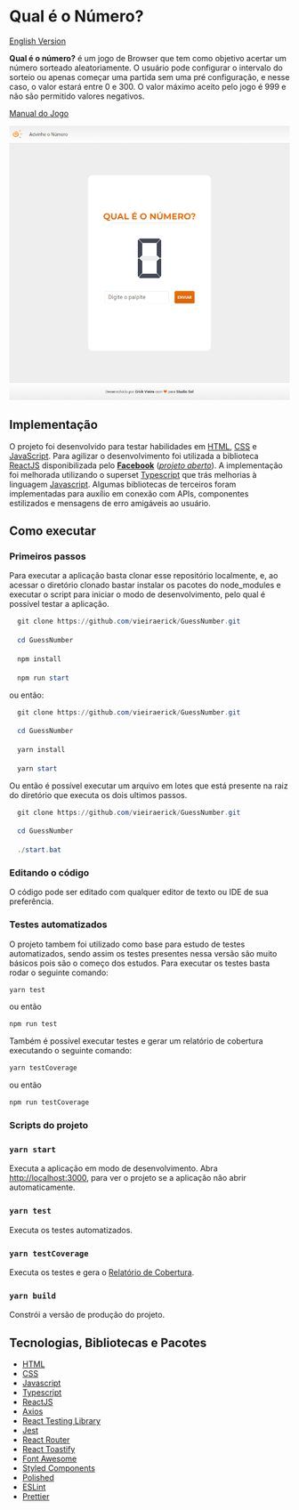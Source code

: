 # Qual é o Número?

[English Version](./docs/English.md)

**Qual é o número?** é um jogo de Browser que tem como objetivo acertar um número sorteado aleatoriamente. O usuário pode configurar o intervalo do sorteio ou apenas começar uma partida sem uma pré configuração, e nesse caso, o valor estará entre 0 e 300. O valor máximo aceito pelo jogo é 999 e não são permitido valores negativos.

[Manual do Jogo](./docs/ComoJogar.md)

![GuessNumber](./assets/GameStart.png)

## Implementação

O projeto foi desenvolvido para testar habilidades em [HTML], [CSS] e [JavaScript]. Para agilizar o desenvolvimento foi utilizada a biblioteca [ReactJS] disponibilizada pelo **[Facebook]** (_[projeto aberto](https://github.com/facebook/react)_). A implementação foi melhorada utilizando o superset [Typescript] que trás melhorias à linguagem [Javascript]. Algumas bibliotecas de terceiros foram implementadas para auxílio em conexão com APIs, componentes estilizados e mensagens de erro amigáveis ao usuário.

## Como executar

### Primeiros passos

Para executar a aplicação basta clonar esse repositório localmente, e, ao acessar o diretório clonado bastar instalar os pacotes do node_modules e executar o script para iniciar o modo de desenvolvimento, pelo qual é possível testar a aplicação.

```powershell
  git clone https://github.com/vieiraerick/GuessNumber.git

  cd GuessNumber

  npm install

  npm run start
```

ou então:

```powershell
  git clone https://github.com/vieiraerick/GuessNumber.git

  cd GuessNumber

  yarn install

  yarn start
```

Ou então é possível executar um arquivo em lotes que está presente na raiz do diretório que executa os dois ultimos passos.

```powershell
  git clone https://github.com/vieiraerick/GuessNumber.git

  cd GuessNumber

  ./start.bat
```

### Editando o código

O código pode ser editado com qualquer editor de texto ou IDE de sua preferência.

### Testes automatizados

O projeto tambem foi utilizado como base para estudo de testes automatizados, sendo assim os testes presentes nessa versão são muito básicos pois são o começo dos estudos. Para executar os testes basta rodar o seguinte comando:

```powershell
yarn test
```

ou então

```powershell
npm run test
```

Também é possível executar testes e gerar um relatório de cobertura executando o seguinte comando:

```powershell
yarn testCoverage
```

ou então

```powershell
npm run testCoverage
```

### Scripts do projeto

### `yarn start`

Executa a aplicação em modo de desenvolvimento. Abra [http://localhost:3000](http://localhost:3000), para ver o projeto se a aplicação não abrir automaticamente.

### `yarn test`

Executa os testes automatizados.

### `yarn testCoverage`

Executa os testes e gera o [Relatório de Cobertura](./coverage/lcov-report/index.html).

### `yarn build`

Constrói a versão de produção do projeto.

## Tecnologias, Bibliotecas e Pacotes

- [HTML]
- [CSS]
- [Javascript]
- [Typescript]
- [ReactJS]
- [Axios](https://axios-http.com/docs/intro)
- [React Testing Library](https://testing-library.com/docs/react-testing-library/intro/)
- [Jest](https://jestjs.io/pt-BR/)
- [React Router](https://v5.reactrouter.com/web/guides/quick-start)
- [React Toastify](https://fkhadra.github.io/react-toastify/introduction)
- [Font Awesome](https://fontawesome.com/v5.15/how-to-use/on-the-web/using-with/react)
- [Styled Components](https://styled-components.com/)
- [Polished](https://polished.js.org/)
- [ESLint](https://eslint.org/)
- [Prettier](https://prettier.io/)

[facebook]: https://www.facebook.com/
[reactjs]: https://pt-br.reactjs.org/
[typescript]: https://www.typescriptlang.org/
[javascript]: https://www.javascript.com/
[html]: https://www.w3schools.com/html/
[css]: https://www.w3schools.com/css/
